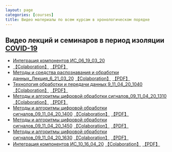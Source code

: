```yaml
---
layout: page
categories: [courses]
title: Видео материалы по всем курсам в хронологическом порядке
---
```


## Видео лекций и семинаров в период изоляции [COVID-19](https://www.ncbi.nlm.nih.gov/nuccore/NC_045512.2?report=fasta)

* [Интеграция компонентов ИС_06_19_03_20](https://youtu.be/6OzwDA-712E)
* [【Colaboration】](https://colab.research.google.com/drive/1xmq02pYjO8bphwwgTbFHkYZ215zsx4nu) [【PDF】](https://github.com/RF-Lab/pdf_lect_covid19/raw/master/%D0%98%D0%BD%D1%82%D0%B5%D0%B3%D1%80%D0%B0%D1%86%D0%B8%D1%8F_%D0%BA%D0%BE%D0%BC%D0%BF%D0%BE%D0%BD%D0%B5%D0%BD%D1%82%D0%BE%D0%B2_%D0%98%D0%A1_%D0%9B%D0%B5%D0%BA%D1%86%D0%B8%D1%8F_06_19_03_20.pdf)
* [Методы и средства распознавания и обработки данных_Лекция_6_21_03_20](https://www.youtube.com/watch?v=lgvh4Ubylp8) [【Colaboration】]() [【PDF】]() 
* [Технология обработки и передачи данных 9_11_04_20_1040](https://youtu.be/jhGikgY2iP4) [【Colaboration】]() [【PDF】]()
* [Методы и алгоритмы цифровой обработки сигналов_09_11_04_20_1310](https://youtu.be/GuC1gxGNDuM) [【Colaboration】]() [【PDF】]()
* [Методы и алгоритмы цифровой обработки сигналов_09_11_04_20_1400](https://youtu.be/oQu0bszhZEE) [【Colaboration】]() [【PDF】]()
* [Методы и алгоритмы цифровой обработки сигналов_09_11_04_20_1450](https://youtu.be/Mu2KANPbnks) [【Colaboration】]() [【PDF】]()
* [Методы и алгоритмы цифровой обработки сигналов_09_11_04_20_1630](https://youtu.be/A7g7uJchSWg) [【Colaboration】]() [【PDF】]()
* [Интеграция компонентов ИС_10_16_04_20](https://youtu.be/mt6ipzup5Do) [【Colaboration】]() [【PDF】]()
